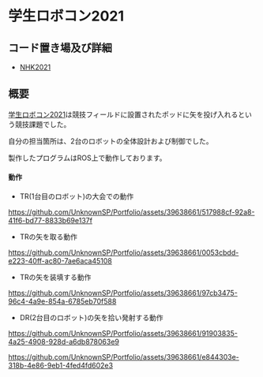 # 学生ロボコン2021

## コード置き場及び詳細

- [NHK2021](https://github.com/UnknownSP/NHK_2021)

## 概要

[学生ロボコン2021](https://official-robocon.com/history/gakusei/about/history/thirty/)は競技フィールドに設置されたポッドに矢を投げ入れるという競技課題でした。

自分の担当箇所は、2台のロボットの全体設計および制御でした。

製作したプログラムはROS上で動作しております。

#### 動作

- TR(1台目のロボット)の大会での動作

https://github.com/UnknownSP/Portfolio/assets/39638661/517988cf-92a8-41f6-bd77-8833b69e137f

- TRの矢を取る動作

https://github.com/UnknownSP/Portfolio/assets/39638661/0053cbdd-e223-40ff-ac80-7ae6aca45108

- TRの矢を装填する動作

https://github.com/UnknownSP/Portfolio/assets/39638661/97cb3475-96c4-4a9e-854a-6785eb70f588

- DR(2台目のロボット)の矢を拾い発射する動作

https://github.com/UnknownSP/Portfolio/assets/39638661/91903835-4a25-4908-928d-a6db878063e9

https://github.com/UnknownSP/Portfolio/assets/39638661/e844303e-318b-4e86-9eb1-4fed4fd602e3


